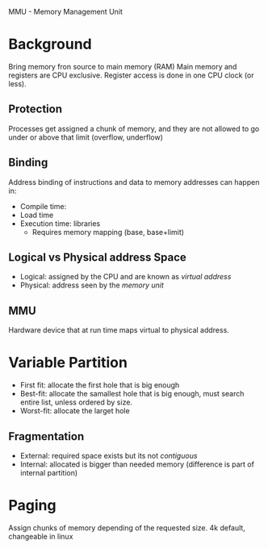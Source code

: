 MMU - Memory Management Unit
# Background
Bring memory fron source to main memory (RAM)
Main memory and registers are CPU exclusive.
Register access is done in one CPU clock (or less).
## Protection
Processes get assigned a chunk of memory, and they are not allowed to go under or above that limit (overflow, underflow)
## Binding
Address binding of instructions and data to memory addresses can happen in:
- Compile time:
- Load time
- Execution time: libraries
	- Requires memory mapping (base, base+limit)
## Logical vs Physical address Space
- Logical: assigned by the CPU and are known as *virtual address*
- Physical: address seen by the *memory unit*
## MMU
Hardware device that at run time maps virtual to physical address.
# Variable Partition
- First fit: allocate the first hole that is big enough
- Best-fit: allocate the samallest hole that is big enough, must search entire list, unless ordered by size.
- Worst-fit: allocate the larget hole
## Fragmentation
- External: required space exists but its not *contiguous*
- Internal: allocated is bigger than needed memory (difference is part of internal partition)

# Paging
Assign chunks of memory depending of the requested size.
4k default, changeable in linux